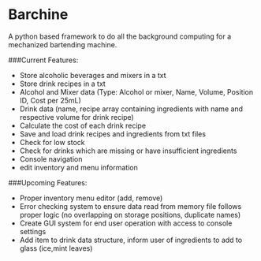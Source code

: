 # Barchine
A python based framework to do all the background computing for a mechanized bartending machine.

###Current Features:
  - Store alcoholic beverages and mixers in a txt
  - Store drink recipes in a txt
  - Alcohol and Mixer data (Type: Alcohol or mixer, Name, Volume, Position ID, Cost per 25mL)
  - Drink data (name, recipe array containing ingredients with name and respective volume for drink recipe)
  - Calculate the cost of each drink recipe
  - Save and load drink recipes and ingredients from txt files
  - Check for low stock
  - Check for drinks which are missing or have insufficient ingredients
  - Console navigation
  - edit inventory and menu information
  
###Upcoming Features:
  - Proper inventory menu editor (add, remove)
  - Error checking system to ensure data read from memory file follows proper logic (no overlapping on storage positions, duplicate names)
  - Create GUI system for end user operation with access to console settings
  - Add item to drink data structure, inform user of ingredients to add to glass (ice,mint leaves)
